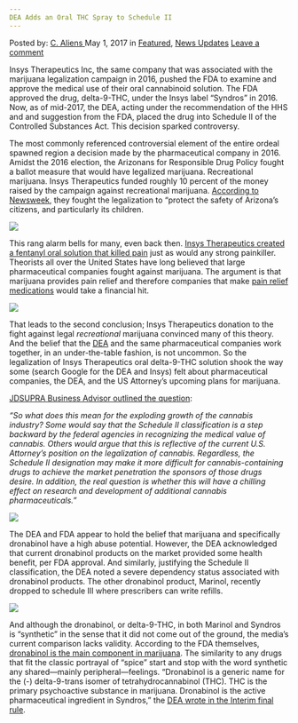 ```yaml
---
DEA Adds an Oral THC Spray to Schedule II
---
```

<article class="post-listing post-19531 post type-post status-publish format-standard has-post-thumbnail hentry  tag-adds tag-dea tag-ii tag-oral tag-schedule tag-spray tag-thc">
    <div class="post-inner">
        <span>Posted by: <a href="https://www.deepdotweb.com/author/caliens/" title="">C. Aliens </a></span>
    <span>May 1, 2017</span>
    <span>in <a href="https://www.deepdotweb.com/category/deepdot-news/" rel="category tag">Featured</a>, <a href="https://www.deepdotweb.com/category/news-updates/" rel="category tag">News Updates</a></span>
    <span><a href="https://www.deepdotweb.com/2017/05/01/dea-adds-oral-thc-spray-schedule-ii/#respond">Leave a comment</a></span>
    </p>
    <div class="clear"></div>
    <div class="entry">
    <p>Insys Therapeutics Inc, the same company that was associated with the marijuana legalization campaign in 2016, pushed the FDA to examine and approve the medical use of their oral cannabinoid solution. The FDA approved the drug, delta-9-THC, under the Insys label “Syndros” in 2016. Now, as of mid-2017, the DEA, acting under the recommendation of the HHS and and suggestion from the FDA, placed the drug into Schedule II of the Controlled Substances Act. This decision sparked controversy.</p>
    <p>The most commonly referenced controversial element of the entire ordeal spawned region a decision made by the pharmaceutical company in 2016. Amidst the 2016 election, the Arizonans for Responsible Drug Policy fought a ballot measure that would have legalized marijuana. Recreational marijuana. Insys Therapeutics funded roughly 10 percent of the money raised by the campaign against recreational marijuana. <a href="http://www.newsweek.com/marijuana-legalization-legal-states-synthetic-drug-574744">According to Newsweek</a>, they fought the legalization to “protect the safety of Arizona’s citizens, and particularly its children.</p>
    <p><img class="wp-image-19572 aligncenter" src="https://www.deepdotweb.com/wp-content/uploads/2017/04/word-image-65.jpeg" srcset="https://www.deepdotweb.com/wp-content/uploads/2017/04/word-image-65.jpeg 800w, https://www.deepdotweb.com/wp-content/uploads/2017/04/word-image-65-300x225.jpeg 300w" sizes="(max-width: 800px) 100vw, 800px" /></p>
    <p>This rang alarm bells for many, even back then. <a href="https://www.deepdotweb.com/2016/09/15/fentanyl-company-openly-funds-campaign-opposing-marijuana-legalization/">Insys Therapeutics created a fentanyl oral solution that killed pain</a> just as would any strong painkiller. Theorists all over the United States have long believed that large pharmaceutical companies fought against marijuana. The argument is that marijuana provides pain relief and therefore companies that make <a href="https://www.deepdotweb.com/tag/Fentanyl/">pain relief medications</a> would take a financial hit.</p>
    <p><img class="wp-image-19573 aligncenter" src="https://www.deepdotweb.com/wp-content/uploads/2017/04/word-image-66.jpeg" srcset="https://www.deepdotweb.com/wp-content/uploads/2017/04/word-image-66.jpeg 800w, https://www.deepdotweb.com/wp-content/uploads/2017/04/word-image-66-300x225.jpeg 300w" sizes="(max-width: 800px) 100vw, 800px" /></p>
    <p>That leads to the second conclusion; Insys Therapeutics donation to the fight against legal <em>recreational</em> marijuana convinced many of this theory. And the belief that the <a href="https://www.deepdotweb.com/tag/dea/">DEA</a> and the same pharmaceutical companies work together, in an under-the-table fashion, is not uncommon. So the legalization of Insys Therapeutics oral delta-9-THC solution shook the way some (search Google for the DEA and Insys) felt about pharmaceutical companies, the DEA, and the US Attorney&#8217;s upcoming plans for marijuana.</p>
    <p><a href="http://www.jdsupra.com/legalnews/dea-awards-schedule-ii-classification-81388/">JDSUPRA Business Advisor outlined the question</a>:</p>
    <p><em>“So what does this mean for the exploding growth of the cannabis industry? Some would say that the Schedule II classification is a step backward by the federal agencies in recognizing the medical value of cannabis. Others would argue that this is reflective of the current U.S. Attorney’s position on the legalization of cannabis. Regardless, the Schedule II designation may make it more difficult for cannabis-containing drugs to achieve the market penetration the sponsors of those drugs desire. In addition, the real question is whether this will have a chilling effect on research and development of additional cannabis pharmaceuticals.”</em></p>
    <p><img class="wp-image-19574 aligncenter" src="https://www.deepdotweb.com/wp-content/uploads/2017/04/word-image-152.png" srcset="https://www.deepdotweb.com/wp-content/uploads/2017/04/word-image-152.png 719w, https://www.deepdotweb.com/wp-content/uploads/2017/04/word-image-152-300x250.png 300w" sizes="(max-width: 719px) 100vw, 719px" /></p>
    <p>The DEA and FDA appear to hold the belief that marijuana and specifically dronabinol have a high abuse potential. However, the DEA acknowledged that current dronabinol products on the market provided some health benefit, per FDA approval. And similarly, justifying the Schedule II classification, the DEA noted a severe dependency status associated with dronabinol products. The other dronabinol product, Marinol, recently dropped to schedule III where prescribers can write refills.</p>
    <p><img class="wp-image-19575 aligncenter" src="https://www.deepdotweb.com/wp-content/uploads/2017/04/word-image-67.jpeg" srcset="https://www.deepdotweb.com/wp-content/uploads/2017/04/word-image-67.jpeg 800w, https://www.deepdotweb.com/wp-content/uploads/2017/04/word-image-67-300x225.jpeg 300w" sizes="(max-width: 800px) 100vw, 800px" /></p>
    <p>And although the dronabinol, or delta-9-THC, in both Marinol and Syndros is “synthetic” in the sense that it did not come out of the ground, the media&#8217;s current comparison lacks validity. According to the FDA themselves, <a href="https://www.scribd.com/document/345252992/FDA-labeling-for-Syndros">dronabinol is the main component in marijuana</a>. The similarity to any drugs that fit the classic portrayal of “spice” start and stop with the word synthetic any shared—mainly peripheral—feelings. “Dronabinol is a generic name for the (-) delta-9-trans isomer of tetrahydrocannabinol (THC). THC is the primary psychoactive substance in marijuana. Dronabinol is the active pharmaceutical ingredient in Syndros,” the <a href="https://www.federalregister.gov/documents/2017/03/23/2017-05809/schedules-of-controlled-substances-placement-of-fda-approved-products-of-oral-solutions-containing">DEA wrote in the Interim final rule</a>.</p>
    </div>
    <span style="display:none"><a href="https://www.deepdotweb.com/tag/adds/" rel="tag">adds</a> <a href="https://www.deepdotweb.com/tag/dea/" rel="tag">dea</a> <a href="https://www.deepdotweb.com/tag/ii/" rel="tag">ii</a> <a href="https://www.deepdotweb.com/tag/oral/" rel="tag">oral</a> <a href="https://www.deepdotweb.com/tag/schedule/" rel="tag">schedule</a> <a href="https://www.deepdotweb.com/tag/spray/" rel="tag">spray</a> <a href="https://www.deepdotweb.com/tag/thc/" rel="tag">thc</a></span> <span style="display:none" class="updated">2017-05-01</span>
    <div style="display:none" class="vcard author" itemprop="author" itemscope itemtype="http://schema.org/Person"><strong class="fn" itemprop="name"><a href="https://www.deepdotweb.com/author/caliens/" title="Posts by C. Aliens" rel="author">C. Aliens</a></strong></div>
    </div>
</article>

